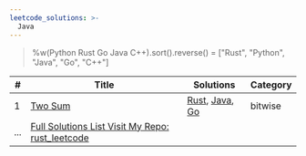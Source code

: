 ```yaml
---
leetcode_solutions: >-
  Java
---
```


> %w(Python Rust Go Java C++).sort().reverse() = \["Rust", "Python", "Java", "Go", "C++"]

| # | Title | Solutions | Category |
|---| ----- | -------- | ---------- |
|1|[Two Sum](https://leetcode.com/problems/two-sum/)|[Rust](https://github.com/pymongo/leetcode-rust/src/easy/two_sum.rs), [Java](https://github.com/pymongo/java_leetcode/blob/master/src/main/java/com/leetcode/BitWise.java), [Go](https://github.com/pymongo/go_leetcode/blob/master/two_sum_test.go)|bitwise|
|...|[Full Solutions List Visit My Repo: rust_leetcode](https://github.coms/pymongo/rust_leetcode/)|
